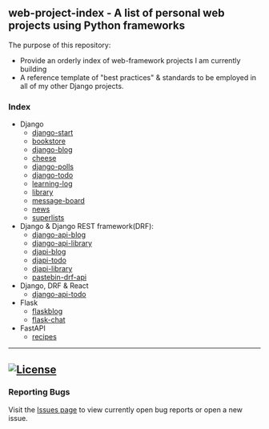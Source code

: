 ## web-project-index - A list of personal web projects using Python frameworks

The purpose of this repository: 

 - Provide an orderly index of web-framework projects I am currently building
 - A reference template of "best practices" & standards to be employed in
    all of my other Django projects.

### Index
 - Django
     - [django-start](https://github.com/kevinbowen777/django_start)
     - [bookstore](https://github.com/kevinbowen777/bookstore)
     - [django-blog](https://github.com/kevinbowen777/django_blog)
     - [cheese](https://github.com/kevinbowen777/cheese)
     - [django-polls](https://github.com/kevinbowen777/django_polls)
     - [django-todo](https://github.com/kevinbowen777/djangdo)
     - [learning-log](https://github.com/kevinbowen777/learning_log)
     - [library](https://github.com/kevinbowen777/library)
     - [message-board](https://github.com/kevinbowen777/message_board)
     - [news](https://github.com/kevinbowen777/news)
     - [superlists](https://github.com/kevinbowen777/superlists)
 - Django & Django REST framework(DRF):
      - [django-api-blog](https://github.com/kevinbowen777/django_api)
      - [django-api-library](https://github.com/kevinbowen777/django_api-library)
      - [djapi-blog](https://github.com/kevinbowen777/djapi-blog)
      - [djapi-todo](https://github.com/kevinbowen777/djapi-todo)
      - [djapi-library](https://github.com/kevinbowen777/djapi-library)
      - [pastebin-drf-api](https://github.com/kevinbowen777/pastebin-drf-api)
 - Django, DRF & React
      - [django-api-todo](https://github.com/kevinbowen777/django_api-todo)
 - Flask
      - [flaskblog](https://github.com/kevinbowen777/flaskblog)
      - [flask-chat](https://github.com/kevinbowen777/flask_chat)
 - FastAPI
      - [recipes](https://github.com/kevinbowen777/recipes)

---
[![License](https://img.shields.io/badge/license-MIT-green)](https://github.com/kevinbowen777/django_start/blob/master/LICENSE)
---
### Reporting Bugs

   Visit the [Issues page](https://github.com/kevinbowen777/django_start/issues)
      to view currently open bug reports or open a new issue.
